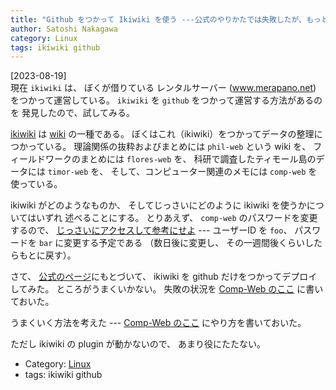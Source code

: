 ```yaml
---
title: "Github をつかって Ikiwiki を使う ---公式のやりかたでは失敗したが、もっといいやり方があった"
author: Satoshi Nakagawa
category: Linux
tags: ikiwiki github
---
```


[2023-08-19]  
 現在 `ikiwiki` は、
ぼくが借りている
レンタルサーバー (www.merapano.net) をつかって運営している。
`ikiwiki` を `github` をつかって運営する方法があるのを
発見したので、試してみる。

 [ikiwiki](https://ikiwiki.info/) は
[wiki](https://ja.wikipedia.org/wiki/%E3%82%A6%E3%82%A3%E3%82%AD) の一種である。
ぼくはこれ（ikiwiki）をつかってデータの整理につかっている。
理論関係の抜粋およびまとめには `phil-web` という wiki を、
フィールドワークのまとめには `flores-web` を、
科研で調査したティモール島のデータには
`timor-web` を、
そして、コンピューター関連のメモには
`comp-web` を使っている。

 ikiwiki がどのようなものか、
そしてじっさいにどのように ikiwiki を使うかについてはいずれ
述べることにする。
とりあえず、
`comp-web` のパスワードを変更するので、
[じっさいにアクセスして参考にせよ](http://www.merapano.net/comp-web/) ---
ユーザーID を `foo`、
パスワードを `bar` に変更する予定である
（数日後に変更し、
その一週間後くらいしたらもとに戻す）。

 さて、
[公式のページ](https://ikiwiki.info/tips/github/)にもとづいて、
ikiwiki を github だけをつかってデプロイしてみた。
ところがうまくいかない。
失敗の状況を
[Comp-Web のここ](http://www.merapano.net/comp-web/ikiwiki-github..html)
に書いておいた。

 うまくいく方法を考えた ---
[Comp-Web のここ](http://www.merapano.net/comp-web/ikiwiki-github-my.html)
にやり方を書いておいた。

 ただし ikiwiki の plugin が動かないので、
あまり役にたたない。

- Category: [Linux](/categories.html#Linux)
- tags: ikiwiki github
